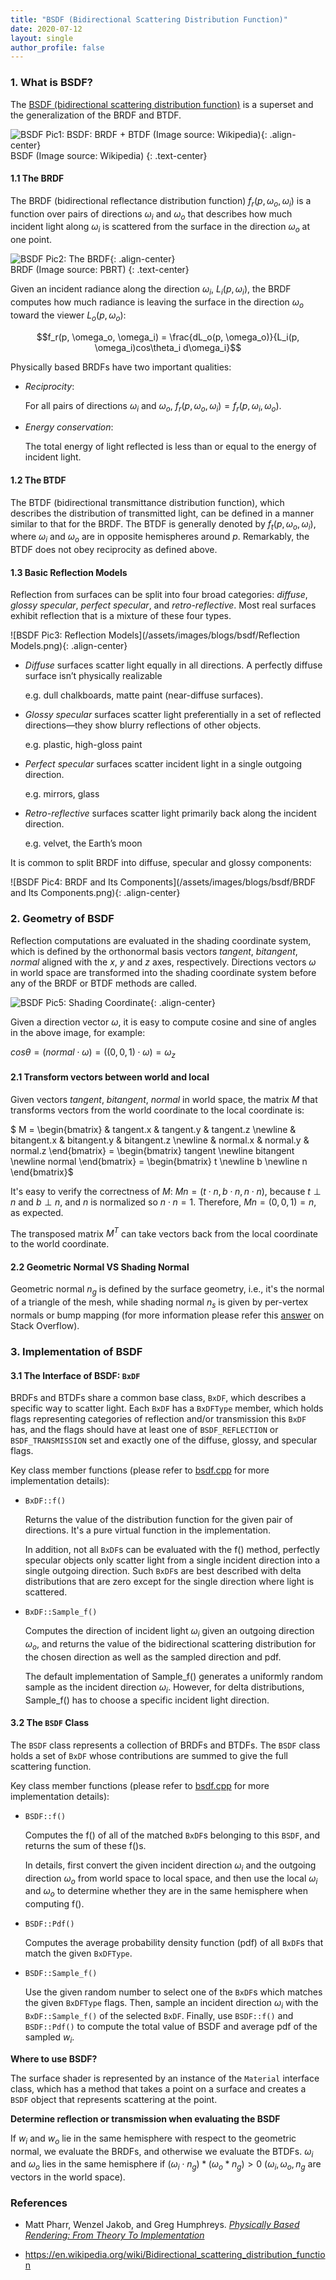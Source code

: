 ```yaml
---
title: "BSDF (Bidirectional Scattering Distribution Function)"
date: 2020-07-12
layout: single
author_profile: false
---
```


### 1. What is BSDF?

The [BSDF (bidirectional scattering distribution function)](https://en.wikipedia.org/wiki/Bidirectional_scattering_distribution_function) is a superset and the generalization of the BRDF and BTDF.

![BSDF Pic1: BSDF: BRDF + BTDF (Image source: Wikipedia)](/assets/images/blogs/bsdf/BSDF.png){: .align-center}  
BSDF (Image source: Wikipedia)
{: .text-center}

#### 1.1 The BRDF

The BRDF (bidirectional reflectance distribution function) $f_r(p, \omega_o, \omega_i)$ is a function over pairs of directions $\omega_i$ and $\omega_o$ that describes how much incident light along $\omega_i$ is scattered from the surface in the direction $\omega_o$ at one point.

![BSDF Pic2: The BRDF](/assets/images/blogs/bsdf/BRDF.png){: .align-center}  
BRDF (Image source: PBRT)
{: .text-center}

Given an incident radiance along the direction $\omega_i$, $L_i(p, \omega_i)$, the BRDF computes how much radiance is leaving the surface in the direction $\omega_o$ toward the viewer $L_o(p, \omega_o)$:

$$f_r(p, \omega_o, \omega_i) = \frac{dL_o(p, \omega_o)}{L_i(p, \omega_i)cos\theta_i d\omega_i}$$

Physically based BRDFs have two important qualities:

- *Reciprocity*:  

  For all pairs of directions $\omega_i$ and $\omega_o$, $f_r(p, \omega_o, \omega_i) = f_r(p, \omega_i, \omega_o)$.

- *Energy conservation*:

  The total energy of light reflected is less than or equal to the energy of incident light.

#### 1.2 The BTDF

The BTDF (bidirectional transmittance distribution function), which describes the distribution of transmitted light, can be defined in a manner similar to that for the BRDF. The BTDF is generally denoted by $f_t(p, \omega_o, \omega_i)$, where $\omega_i$ and $\omega_o$ are in opposite hemispheres around $p$. Remarkably, the BTDF does not obey reciprocity as defined above.

#### 1.3 Basic Reflection Models

Reflection from surfaces can be split into four broad categories: *diffuse*, *glossy specular*, *perfect specular*, and *retro-reflective*. Most real surfaces exhibit reflection that is a mixture of these four types.

![BSDF Pic3: Reflection Models](/assets/images/blogs/bsdf/Reflection Models.png){: .align-center}  

- *Diffuse* surfaces scatter light equally in all directions. A perfectly diffuse surface isn’t physically realizable

  e.g. dull chalkboards, matte paint (near-diffuse surfaces).

- *Glossy specular* surfaces scatter light preferentially in a set of reflected directions—they show blurry reflections of other objects.

  e.g. plastic, high-gloss paint

- *Perfect specular* surfaces scatter incident light in a single outgoing direction.

  e.g. mirrors, glass

- *Retro-reflective* surfaces scatter light primarily back along the incident direction.

  e.g. velvet, the Earth’s moon

 It is common to split BRDF into diffuse, specular and glossy components:

![BSDF Pic4: BRDF and Its Components](/assets/images/blogs/bsdf/BRDF and Its Components.png){: .align-center}  



### 2. Geometry of BSDF

Reflection computations are evaluated in the shading coordinate system, which is defined by the orthonormal basis vectors $tangent$, $bitangent$, $normal$ aligned with the $x$, $y$ and $z$ axes, respectively. Directions vectors $\omega$ in world space are transformed into the shading coordinate system before any of the BRDF or BTDF methods are called.

![BSDF Pic5: Shading Coordinate](/assets/images/blogs/bsdf/shading_coordinate.png){: .align-center}  

Given a direction vector $\omega$, it is easy to compute cosine and sine of angles in the above image, for example:

$cos\theta = (normal \cdot \omega) = ((0, 0, 1) \cdot \omega) = \omega_z$

#### 2.1 Transform vectors between world and local

Given vectors $tangent$, $bitangent$, $normal$ in world space, the matrix $M$ that transforms vectors from the world coordinate to the local coordinate is:

$ M = \begin{bmatrix} & tangent.x & tangent.y & tangent.z \newline
& bitangent.x & bitangent.y & bitangent.z \newline
& normal.x & normal.y & normal.z  \end{bmatrix} = \begin{bmatrix} tangent \newline bitangent \newline normal \end{bmatrix} = \begin{bmatrix} t \newline b \newline n \end{bmatrix}$

It's easy to verify the correctness of $M$: $Mn = (t \cdot n, b \cdot n, n \cdot n)$, because $t\perp n$ and $b \perp n$, and $n$ is normalized so $n \cdot n = 1$. Therefore, $Mn = (0, 0, 1) = n$, as expected.

The transposed matrix $M^T$ can take vectors back from the local coordinate to the world coordinate.

#### 2.2 Geometric Normal VS Shading Normal

Geometric normal $n_g$ is defined by the surface geometry, i.e., it's the normal of a triangle of the mesh, while shading normal $n_s$ is given by per-vertex normals or bump mapping (for more information please refer this [answer](https://computergraphics.stackexchange.com/questions/5486/whats-the-difference-between-geometric-surface-normal-and-shading-surface-norma) on Stack Overflow).



### 3. Implementation of BSDF

#### 3.1 The Interface of BSDF: ```BxDF```

BRDFs and BTDFs share a common base class, ```BxDF```, which describes a specific way to scatter light. Each ```BxDF``` has a ```BxDFType``` member, which holds flags representing categories of reflection and/or transmission this ```BxDF``` has, and the flags should have at least one of ```BSDF_REFLECTION``` or ```BSDF_TRANSMISSION``` set and exactly one of the diffuse, glossy, and specular flags.

Key class member functions (please refer to [bsdf.cpp](https://github.com/giaosame/Path-Tracer/blob/master/main/src/scene/materials/bsdf.cpp) for more implementation details):

- ```BxDF::f()```

  Returns the value of the distribution function for the given pair of directions. It's a pure virtual function in the implementation.

  In addition, not all ```BxDF```s can be evaluated with the f() method, perfectly specular objects only scatter light from a single incident direction into a single outgoing direction. Such ```BxDF```s are best described with delta distributions that are zero except for the single direction where light is scattered.

- ```BxDF::Sample_f()```

  Computes the direction of incident light $\omega_i$ given an outgoing direction $\omega_o$, and returns the value of the bidirectional scattering distribution for the chosen direction as well as the sampled direction and pdf.

  The default implementation of Sample_f() generates a uniformly random sample as the incident direction $\omega_i$. However, for delta distributions, Sample_f() has to choose a specific incident light direction.

#### 3.2 The ```BSDF``` Class

The ```BSDF``` class represents a collection of BRDFs and BTDFs. The ```BSDF``` class holds a set of ```BxDF``` whose contributions are summed to give the full scattering function.

Key class member functions (please refer to [bsdf.cpp](https://github.com/giaosame/Path-Tracer/blob/master/main/src/scene/materials/bsdf.cpp) for more implementation details):

- ```BSDF::f()```

  Computes the f() of all of the matched ```BxDF```s belonging to this ```BSDF```, and returns the sum of these f()s.

  In details, first convert the given incident direction $\omega_i$ and the outgoing direction $\omega_o$ from world space to local space, and then use the local $\omega_i$ and $\omega_o$ to determine whether they are in the same hemisphere when computing f().

- ```BSDF::Pdf()```

  Computes the average probability density function (pdf) of all ```BxDF```s that match the given ```BxDFType```.

- ```BSDF::Sample_f()```

  Use the given random number to select one of the ```BxDF```s which matches the given ```BxDFType``` flags. Then, sample an incident direction $\omega_i$ with the ```BxDF::Sample_f()``` of the selected ```BxDF```. Finally, use ```BSDF::f()``` and ```BSDF::Pdf()``` to compute the total value of BSDF and average pdf of the sampled $w_i$.

**Where to use BSDF?**

The surface shader is represented by an instance of the ```Material``` interface class, which has a method that takes a point on a surface and creates a ```BSDF``` object that represents scattering at the point.

**Determine reflection or transmission when evaluating the BSDF**

If $w_i$ and $w_o$ lie in the same hemisphere with respect to the geometric normal, we evaluate the BRDFs, and otherwise we evaluate the BTDFs. $\omega_i$ and $\omega_o$ lies in the same hemisphere if $(\omega_i \cdot n_g) * (\omega_o * n_g) > 0$ ($\omega_i, \omega_o, n_g$ are vectors in the world space).



### References

- Matt Pharr, Wenzel Jakob, and Greg Humphreys. *[Physically Based Rendering: From Theory To Implementation](http://www.pbr-book.org/)*

- https://en.wikipedia.org/wiki/Bidirectional_scattering_distribution_function
